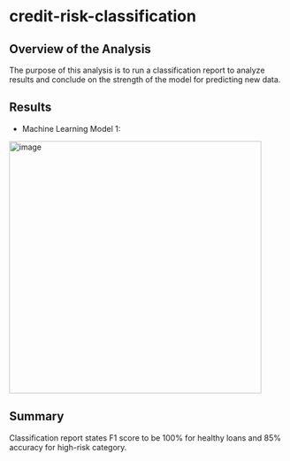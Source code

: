 # credit-risk-classification

## Overview of the Analysis

The purpose of this analysis is to run a classification report to analyze results and conclude on the strength of the model for predicting new data.

## Results
- Machine Learning Model 1:
<img width="456" alt="image" src="https://user-images.githubusercontent.com/62813833/230694737-dd2dc84f-4b40-40bb-8b4e-b0438a18dd1a.png">


## Summary

Classification report states F1 score to be 100% for healthy loans and 85% accuracy for high-risk category.
